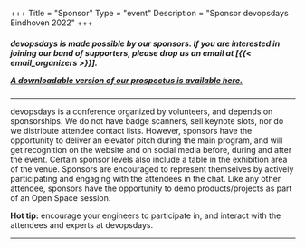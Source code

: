 +++
Title = "Sponsor"
Type = "event"
Description = "Sponsor devopsdays Eindhoven 2022"
+++

<h5>
<p>devopsdays is made possible by our sponsors. If you are interested in joining our band of supporters, please drop us an email at [{{< email_organizers >}}].</p>
<p><a href="https://assets.devopsdays.org/events/2022/eindhoven/2022_prospectus_eindhoven.pdf">A downloadable version of our prospectus is available here.</a></p>
</h5>

<hr>

devopsdays is a conference organized by volunteers, and depends on sponsorships. We do not have badge scanners, sell keynote slots, nor do we distribute attendee contact lists. However, sponsors have the opportunity to deliver an elevator pitch during the main program, and will get recognition on the website and on social media before, during and after the event. Certain sponsor levels also include a table in the exhibition area of the venue. Sponsors are encouraged to represent themselves by actively participating and engaging with the attendees in the chat. Like any other attendee, sponsors have the opportunity to demo products/projects as part of an Open Space session.
<p>
  <strong>Hot tip:</strong> encourage your engineers to participate in, and interact with the attendees and experts at devopsdays.
<p>

<hr/>

